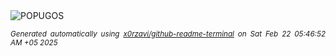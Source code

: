 <div align="justify">
<picture>
    <source media="(prefers-color-scheme: dark)" srcset="https://i.ibb.co/xKxdyyDD/output-gif.gif">
    <source media="(prefers-color-scheme: light)" srcset="https://i.ibb.co/xKxdyyDD/output-gif.gif">
    <img alt="POPUGOS" src="https://i.ibb.co/xKxdyyDD/output-gif.gif">
</picture>

<sub><i>Generated automatically using [x0rzavi/github-readme-terminal](https://github.com/x0rzavi/github-readme-terminal) on Sat Feb 22 05:46:52 AM +05 2025</i></sub>
</div>